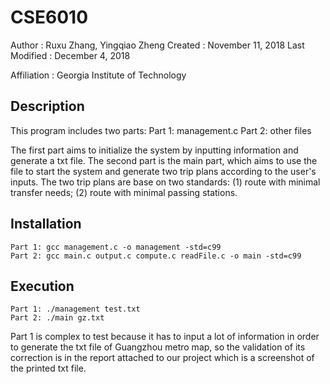 # CSE6010

Author          : Ruxu Zhang, Yingqiao Zheng
Created         : November 11, 2018
Last Modified   : December 4, 2018

Affiliation          : Georgia Institute of Technology


Description
-------------

This program includes two parts:
	Part 1: management.c
	Part 2: other files

The first part aims to initialize the system by inputting information and generate a txt file. The second part is the main part, which aims to use the file to start the system and generate two trip plans according to the user's inputs. The two trip plans are base on two standards: (1) route with minimal transfer needs; (2) route with minimal passing stations.

Installation
------------

    Part 1: gcc management.c -o management -std=c99
    Part 2: gcc main.c output.c compute.c readFile.c -o main -std=c99


Execution
-----------

	Part 1: ./management test.txt
	Part 2: ./main gz.txt

Part 1 is complex to test because it has to input a lot of information in order to generate the txt file of Guangzhou metro map, so the validation of its correction is in the report attached to our project which is a screenshot of the printed txt file.

